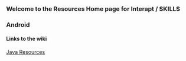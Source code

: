 

### Welcome to the Resources Home page for Interapt / SKILLS
### Android
#### Links to the wiki
[Java Resources](https://github.com/TinaBryan/JavaTerms/wiki/javaTerms)
